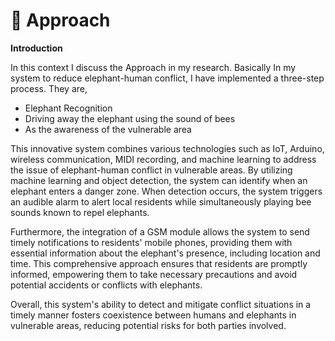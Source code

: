 # 🦣 Approach

**Introduction**

In this context I discuss the Approach in my research. Basically In my system to reduce elephant-human conflict, I have implemented a three-step process. They are,

* Elephant Recognition
* Driving away the elephant using the sound of bees
* As the awareness of the vulnerable area

This innovative system combines various technologies such as IoT, Arduino, wireless communication, MIDI recording, and machine learning to address the issue of elephant-human conflict in vulnerable areas. By utilizing machine learning and object detection, the system can identify when an elephant enters a danger zone. When detection occurs, the system triggers an audible alarm to alert local residents while simultaneously playing bee sounds known to repel elephants.

Furthermore, the integration of a GSM module allows the system to send timely notifications to residents' mobile phones, providing them with essential information about the elephant's presence, including location and time. This comprehensive approach ensures that residents are promptly informed, empowering them to take necessary precautions and avoid potential accidents or conflicts with elephants.

Overall, this system's ability to detect and mitigate conflict situations in a timely manner fosters coexistence between humans and elephants in vulnerable areas, reducing potential risks for both parties involved.

